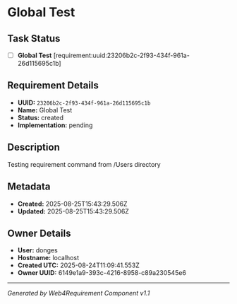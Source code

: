 # Global Test

## Task Status
- [ ] **Global Test** [requirement:uuid:23206b2c-2f93-434f-961a-26d115695c1b]

## Requirement Details

- **UUID:** `23206b2c-2f93-434f-961a-26d115695c1b`
- **Name:** Global Test
- **Status:** created
- **Implementation:** pending

## Description

Testing requirement command from /Users directory

## Metadata

- **Created:** 2025-08-25T15:43:29.506Z
- **Updated:** 2025-08-25T15:43:29.506Z

## Owner Details

- **User:** donges
- **Hostname:** localhost
- **Created UTC:** 2025-08-24T11:09:41.553Z
- **Owner UUID:** 6149e1a9-393c-4216-8958-c89a230545e6

---

*Generated by Web4Requirement Component v1.1*